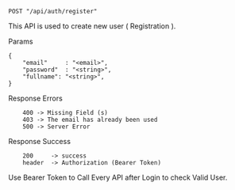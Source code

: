 ```POST "/api/auth/register"```

This API is used to create new user ( Registration ).

Params 

```
{
    "email" 	: "<email>",
    "password" 	: "<string>",
    "fullname": "<string>",
}
```

Response Errors
```
    400 -> Missing Field (s)
    403 -> The email has already been used
    500 -> Server Error
```

Response Success

```
    200 	-> success 
    header  -> Authorization (Bearer Token)
```

Use Bearer Token to Call Every API after Login to check Valid User.